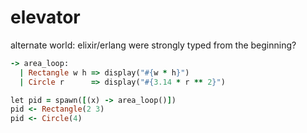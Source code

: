 # elevator

alternate world: elixir/erlang were strongly typed from the beginning?

```ruby
-> area_loop:
  | Rectangle w h => display("#{w * h}")
  | Circle r      => display("#{3.14 * r ** 2}")

let pid = spawn([(x) -> area_loop()])
pid <- Rectangle(2 3)
pid <- Circle(4)
```
